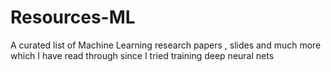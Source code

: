 # Resources-ML
A curated list of Machine Learning research papers , slides and much more which I have read through since I tried training deep neural nets 
